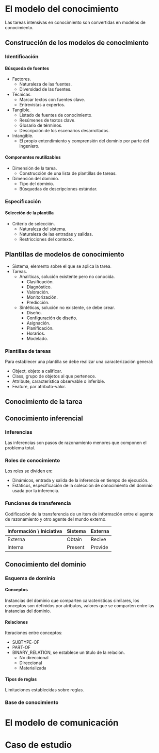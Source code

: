 # El modelo del conocimiento
Las tareas intensivas en conocimiento son convertidas en modelos de conocimiento.
## Construcción de los modelos de conocimiento
### Identificación
#### Búsqueda de fuentes
- Factores.
	- Naturaleza de las fuentes.
	- Diversidad de las fuentes.
- Técnicas.
	- Marcar textos con fuentes clave.
	- Entrevistas a expertos.
- Tangible.
	- Listado de fuentes de conocimiento.
	- Resúmenes de textos clave.
	- Glosario de términos.
	- Descripción de los escenarios desarrollados.
- Intangible.
	- El propio entendimiento y comprensión del dominio por parte del ingeniero.

#### Componentes reutilizables
- Dimensión de la tarea.
	- Construcción de una lista de plantillas de tareas.
- Dimensión del dominio.
	- Tipo del dominio.
	- Búsquedas de descripciones estándar.

### Especificación
#### Selección de la plantilla
- Criterio de selección.
	- Naturaleza del sistema.
	- Naturaleza de las entradas y salidas.
	- Restricciones del contexto.

## Plantillas de modelos de conocimiento
- Sistema, elemento sobre el que se aplica la tarea.
- Tareas.
	- Analíticas, solución existente pero no conocida.
		- Clasificación.
		- Diagnóstico.
		- Valoración.
		- Monitorización.
		- Predicción.
	- Sintéticas, solución no existente, se debe crear.
		- Diseño.
		- Configuración de diseño.
		- Asignación.
		- Planificación.
		- Horarios.
		- Modelado.

### Plantillas de tareas
Para establecer una plantilla se debe realizar una caracterización general:
- Object, objeto a calificar.
- Class, grupo de objetos al que pertenece.
- Attribute, característica observable o inferible.
- Feature, par atributo-valor.


## Conocimiento de la tarea

## Conocimiento inferencial
### Inferencias
Las inferencias son pasos de razonamiento menores que componen el problema total.
### Roles de conocimiento
Los roles se dividen en:
- Dinámicos, entrada y salida de la inferencia en tiempo de ejecución.
- Estáticos, especificación de la colección de conocimiento del dominio usada por la inferencia.

### Funciones de transferencia
Codificación de la transferencia de un item de información entre el agente de razonamiento y otro agente del mundo externo.

| Información \\ Iniciativa | Sistema | Externa |
| ------------------------- | ------- | ------- |
| Externa                   | Obtain  | Recive  |
| Interna                   | Present | Provide |

## Conocimiento del dominio
### Esquema de dominio
#### Conceptos
Instancias del dominio que comparten características similares, los conceptos son definidos por atributos, valores que se comparten entre las instancias del dominio.
#### Relaciones
Iteraciones entre conceptos:
- SUBTYPE-OF
- PART-OF
- BINARY_RELATION, se establece un título de la relación.
	- No direccional
	- Direccional
	- Materializada

#### Tipos de reglas
Limitaciones establecidas sobre reglas.
### Base de conocimiento

# El modelo de comunicación
# Caso de estudio